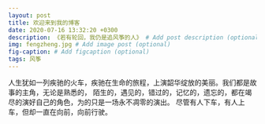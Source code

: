 ```yaml
---
layout: post
title: 欢迎来到我的博客
date: 2020-07-16 13:32:20 +0300
description: 《若有轮回，我仍是追风筝的人》 # Add post description (optional)
img: fengzheng.jpg # Add image post (optional)
fig-caption: # Add figcaption (optional)
tags: 风筝
---
```

 人生犹如一列疾驰的火车，疾驰在生命的旅程，上演韶华绽放的美丽。我们都是故事的主角，无论是熟悉的， 陌生的，遇见的，错过的，记忆的，遗忘的，都在竭尽的演好自己的角色，为的只是一场永不凋零的演出。 尽管有人下车，有人上车，但却一直在向前，向前行驶。